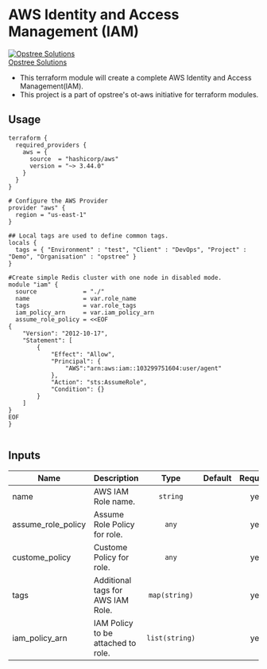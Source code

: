 # AWS Identity and Access Management (IAM)

[![Opstree Solutions][opstree_avatar]][opstree_homepage]<br/>[Opstree Solutions][opstree_homepage] 

  [opstree_homepage]: https://opstree.github.io/
  [opstree_avatar]: https://img.cloudposse.com/200x100/https://www.opstree.com/images/og_image8.jpg
  - This terraform module will create a complete AWS Identity and Access Management(IAM).
  - This project is a part of opstree's ot-aws initiative for terraform modules.


## Usage

```
terraform {
  required_providers {
    aws = {
      source  = "hashicorp/aws"
      version = "~> 3.44.0"
    }
  }
}

# Configure the AWS Provider
provider "aws" {
  region = "us-east-1"
}

## Local tags are used to define common tags. 
locals {
  tags = { "Environment" : "test", "Client" : "DevOps", "Project" : "Demo", "Organisation" : "opstree" }
}

#Create simple Redis cluster with one node in disabled mode.
module "iam" {
  source             = "./"
  name               = var.role_name
  tags               = var.role_tags
  iam_policy_arn     = var.iam_policy_arn
  assume_role_policy = <<EOF
{
    "Version": "2012-10-17",
    "Statement": [
        {
            "Effect": "Allow",
            "Principal": {
                "AWS":"arn:aws:iam::103299751604:user/agent"
            },
            "Action": "sts:AssumeRole",
            "Condition": {}
        }
    ]
}
EOF
}


```

## Inputs

| Name | Description | Type | Default | Required | Supported |
|------|-------------|:----:|---------|:--------:|:---------:|
| name | AWS IAM Role name. | `string` | | yes | |
| assume_role_policy | Assume Role Policy for role. | `any` | | yes | |
| custome_policy | Custome Policy for role. | `any` | | yes | |
| tags | Additional tags for AWS IAM Role. | `map(string)` | | yes | |
| iam_policy_arn | IAM Policy to be attached to role. | `list(string)` | | yes | |
